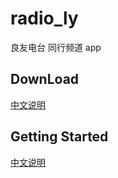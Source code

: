 # radio_ly

良友电台 同行频道 app 
## DownLoad
[中文说明](https://github.com/joyanhui/radio_ly/releases)


## Getting Started

[中文说明](https://dev.leiyanhui.com/)
